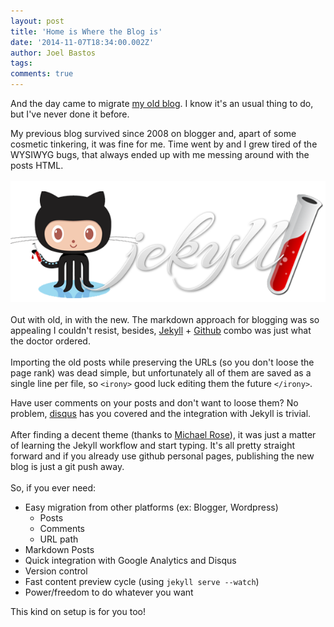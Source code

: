 ```yaml
---
layout: post
title: 'Home is Where the Blog is'
date: '2014-11-07T18:34:00.002Z'
author: Joel Bastos
tags:
comments: true
---
```

And the day came to migrate [my old blog](http://kintoandar.blogspot.com). I know it's an usual thing to do, but I've never done it before.

My previous blog survived since 2008 on blogger and, apart of some cosmetic tinkering, it was fine for me.
Time went by and I grew tired of the WYSIWYG bugs, that always ended up with me messing around with the posts HTML.
<br><br>
![jekyll github](/images/jekyll_github.png)
<br><br>
Out with old, in with the new. The markdown approach for blogging was so appealing I couldn't resist, besides, [Jekyll](http://jekyllrb.com/) + [Github](https://github.com/kintoandar) combo was just what the doctor ordered.
<br><br>
Importing the old posts while preserving the URLs (so you don't loose the page rank) was dead simple, but unfortunately all of them are saved as a single line per file, so `<irony>` good luck editing them the future `</irony>`.

Have user comments on your posts and don't want to loose them? No problem, [disqus](https://disqus.com/) has you covered and the integration with Jekyll is trivial.
<br><br>
After finding a decent theme (thanks to [Michael Rose](https://mademistakes.com/)), it was just a matter of learning the Jekyll workflow and start typing. It's all pretty straight forward and if you already use github personal pages, publishing the new blog is just a git push away.
<br><br>
So, if you ever need:

* Easy migration from other platforms (ex: Blogger, Wordpress)
  * Posts
  * Comments
  * URL path
* Markdown Posts
* Quick integration with Google Analytics and Disqus
* Version control
* Fast content preview cycle (using `jekyll serve --watch`)
* Power/freedom to do whatever you want

This kind on setup is for you too!
